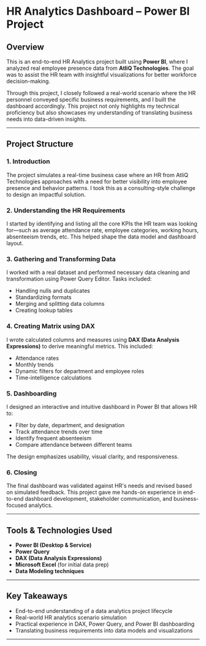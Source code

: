 # HR Analytics Dashboard – Power BI Project

##  Overview

This is an end-to-end HR Analytics project built using **Power BI**, where I analyzed real employee presence data from **AtliQ Technologies**. The goal was to assist the HR team with insightful visualizations for better workforce decision-making.

Through this project, I closely followed a real-world scenario where the HR personnel conveyed specific business requirements, and I built the dashboard accordingly. This project not only highlights my technical proficiency but also showcases my understanding of translating business needs into data-driven insights.

---

##  Project Structure

### 1. Introduction
The project simulates a real-time business case where an HR from AtliQ Technologies approaches with a need for better visibility into employee presence and behavior patterns. I took this as a consulting-style challenge to design an impactful solution.

### 2. Understanding the HR Requirements
I started by identifying and listing all the core KPIs the HR team was looking for—such as average attendance rate, employee categories, working hours, absenteeism trends, etc. This helped shape the data model and dashboard layout.

### 3. Gathering and Transforming Data
I worked with a real dataset and performed necessary data cleaning and transformation using Power Query Editor. Tasks included:
- Handling nulls and duplicates
- Standardizing formats
- Merging and splitting data columns
- Creating lookup tables

### 4. Creating Matrix using DAX
I wrote calculated columns and measures using **DAX (Data Analysis Expressions)** to derive meaningful metrics. This included:
- Attendance rates
- Monthly trends
- Dynamic filters for department and employee roles
- Time-intelligence calculations

### 5. Dashboarding
I designed an interactive and intuitive dashboard in Power BI that allows HR to:
- Filter by date, department, and designation
- Track attendance trends over time
- Identify frequent absenteeism
- Compare attendance between different teams

The design emphasizes usability, visual clarity, and responsiveness.

### 6. Closing
The final dashboard was validated against HR's needs and revised based on simulated feedback. This project gave me hands-on experience in end-to-end dashboard development, stakeholder communication, and business-focused analytics.

---

## Tools & Technologies Used

- **Power BI (Desktop & Service)**
- **Power Query**
- **DAX (Data Analysis Expressions)**
- **Microsoft Excel** (for initial data prep)
- **Data Modeling techniques**

---

##  Key Takeaways

- End-to-end understanding of a data analytics project lifecycle
- Real-world HR analytics scenario simulation
- Practical experience in DAX, Power Query, and Power BI dashboarding
- Translating business requirements into data models and visualizations

---